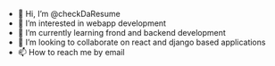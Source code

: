 - 👋 Hi, I’m @checkDaResume
- 👀 I’m interested in webapp development
- 🌱 I’m currently learning frond and backend development
- 💞️ I’m looking to collaborate on react and django based applications
- 📫 How to reach me by email

<!---
checkDaResume/checkDaResume is a ✨ special ✨ repository because its `README.md` (this file) appears on your GitHub profile.
You can click the Preview link to take a look at your changes.
--->
